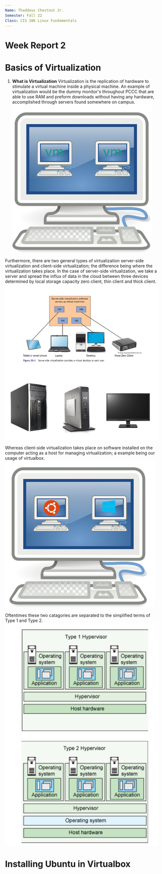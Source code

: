 ```yaml
--- 
Name: Thaddeus Chestnut Jr.
Semester: Fall 22
Class: CIS 106 Linux Fundamentals 
---
```


# Week Report 2

# Basics of Virtualization

1. **What is Virtualization**
Virtualization is the replication of hardware to stimulate a virtual machine inside a physical machine. An example of virtualization would be the dummy monitor's throughout PCCC that are able to use RAM and preform downloads without having any hardware, accomplished through servers found somewhere on campus.
![Virtualization](Virtualization.png)

Furthermore, there are two general types of virtualization server-side virtualization and client-side virtualization; the difference being where the virtualization takes place. In the case of server-side virtualization, we take a server and spread the influx of data in the cloud between three devices determined by local storage capacity zero client, thin client and thick client. 
![Server-side_Virtualization](Server-Side-Virtualization.png)

Whereas client-side virtualization takes place on software installed on the computer acting as a host for managing virtualization; a example being our usage of virtualbox.
![Client-side_Virtualization](Client-Server-Virtualization.png)

Oftentimes these two catagories are separated to the simplified terms of Type 1 and Type 2.
![Type_1-vs-Type_2](Type-1_vs_Type-2.png)


# Installing Ubuntu in Virtualbox
